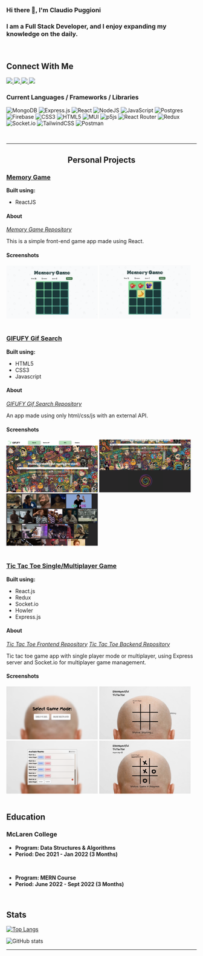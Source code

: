 <br/>

<h3>Hi there 👋, I'm Claudio Puggioni</h3>

<h3>I am a Full Stack Developer, and I enjoy expanding my knowledge on the daily.</h3>

<br/>

<h2>Connect With Me</h2>

<a href="mailto:pclaudio@proton.me">
  <img src="https://img.shields.io/badge/ProtonMail-8B89CC?style=for-the-badge&logo=protonmail&logoColor=white">
</a>
<a href="mailto:craucraun@gmail.com">
  <img src="https://img.shields.io/badge/Gmail-D14836?style=for-the-badge&logo=gmail&logoColor=white">
</a>
<a href="https://linkedin.com/in/claudio-puggioni">
  <img src="https://img.shields.io/badge/Linkedin-0A66C2?style=for-the-badge&logo=linkedin&logoColor=white">
</a>
<a href="https://t.me/udongoofd">
  <img src=" https://img.shields.io/badge/Telegram-2CA5E0?style=for-the-badge&logo=telegram&logoColor=white">
</a>

<br/>

### Current Languages / Frameworks / Libraries

![MongoDB](https://img.shields.io/badge/MongoDB-%234ea94b.svg?style=for-the-badge&logo=mongodb&logoColor=white)
![Express.js](https://img.shields.io/badge/express.js-%23404d59.svg?style=for-the-badge&logo=express&logoColor=%2361DAFB)
![React](https://img.shields.io/badge/react-%2320232a.svg?style=for-the-badge&logo=react&logoColor=%2361DAFB)
![NodeJS](https://img.shields.io/badge/node.js-6DA55F?style=for-the-badge&logo=node.js&logoColor=white)
![JavaScript](https://img.shields.io/badge/javascript-%23323330.svg?style=for-the-badge&logo=javascript&logoColor=%23F7DF1E)
![Postgres](https://img.shields.io/badge/postgres-%23316192.svg?style=for-the-badge&logo=postgresql&logoColor=white)
![Firebase](https://img.shields.io/badge/firebase-%23039BE5.svg?style=for-the-badge&logo=firebase)
![CSS3](https://img.shields.io/badge/css3-%231572B6.svg?style=for-the-badge&logo=css3&logoColor=white)
![HTML5](https://img.shields.io/badge/html5-%23E34F26.svg?style=for-the-badge&logo=html5&logoColor=white)
![MUI](https://img.shields.io/badge/MUI-%230081CB.svg?style=for-the-badge&logo=material-ui&logoColor=white)
![p5js](https://img.shields.io/badge/p5.js-ED225D?style=for-the-badge&logo=p5.js&logoColor=FFFFFF)
![React Router](https://img.shields.io/badge/React_Router-CA4245?style=for-the-badge&logo=react-router&logoColor=white)
![Redux](https://img.shields.io/badge/redux-%23593d88.svg?style=for-the-badge&logo=redux&logoColor=white)
![Socket.io](https://img.shields.io/badge/Socket.io-black?style=for-the-badge&logo=socket.io&badgeColor=010101)
![TailwindCSS](https://img.shields.io/badge/tailwindcss-%2338B2AC.svg?style=for-the-badge&logo=tailwind-css&logoColor=white)
![Postman](https://img.shields.io/badge/Postman-FF6C37?style=for-the-badge&logo=postman&logoColor=white)

<br/>

---

## <p align=center >Personal Projects</p>

### <a href="https://fruitful-memory-game.netlify.app/">**Memory Game**</a>

**Built using:**

- ReactJS

#### About

<a href="https://github.com/ClaudioPuggioni/memory-game">_Memory Game Repository_</a>

This is a simple front-end game app made using React.

#### Screenshots

<div style="dispaly: flex: justify-content: center">
    <img src = "memoryGame\memoryGame1.png" alt = "memory game 1" width="48%"/> 
    <img src = "memoryGame\memoryGame2.png" alt = "memory game 2" width="48%"/> 
</div>
<br/>

### <a href="https://gifufy.netlify.app/">**GIFUFY Gif Search**</a>

**Built using:**

- HTML5
- CSS3
- Javascript

#### About

<a href="https://github.com/McLaren-College/day-17---gifufy_gif-browser-ClaudioPuggioni">_GIFUFY Gif Search Repository_</a>

An app made using only html/css/js with an external API.

#### Screenshots

<div style="dispaly: flex: justify-content: center">
    <img src = "gifufy\gifufy1.png" alt = "gifufy 1" width="48%"/> 
    <img src = "gifufy\gifufy2.png" alt = "gifufy 2" width="48%"/> 
    <img src = "gifufy\gifufy3.png" alt = "gifufy 3" width="48%"/> 
</div>
<br/>

### <a href="https://tictactoe-slap.netlify.app/">**Tic Tac Toe Single/Multiplayer Game**</a>

**Built using:**

- React.js
- Redux
- Socket.io
- Howler
- Express.js

#### About

<a href="https://github.com/ClaudioPuggioni/tictactoe-multiplayer">_Tic Tac Toe Frontend Repository_</a>
<a href="https://github.com/ClaudioPuggioni/tic-tac-toe-backend">_Tic Tac Toe Backend Repository_</a>

Tic tac toe game app with single player mode or multiplayer, using Express server and Socket.io for multiplayer game management.

#### Screenshots

<div style="dispaly: flex: justify-content: center">
    <img src = "ticTacToe\ticTacToe1.png" alt = "ticTacToe 1" width="48%"/> 
    <img src = "ticTacToe\ticTacToe2.png" alt = "ticTacToe 2" width="48%"/> 
    <img src = "ticTacToe\ticTacToe3.png" alt = "ticTacToe 3" width="48%"/>
    <img src = "ticTacToe\ticTacToe4.png" alt = "ticTacToe 4" width="48%"/> 
</div>
<br/>
 
 ## Education
###  McLaren College
- **Program: Data Structures & Algorithms**
- **Period: Dec 2021 - Jan 2022 (3 Months)**

<br/>

- **Program: MERN Course**
- **Period: June 2022 - Sept 2022 (3 Months)**

<br/>

## Stats

[![Top Langs](https://github-readme-stats.vercel.app/api/top-langs/?username=ClaudioPuggioni)](https://github.com/anuraghazra/github-readme-stats)

![GitHub stats](https://github-readme-stats.vercel.app/api?username=ClaudioPuggioni&show_icons=true)

---
